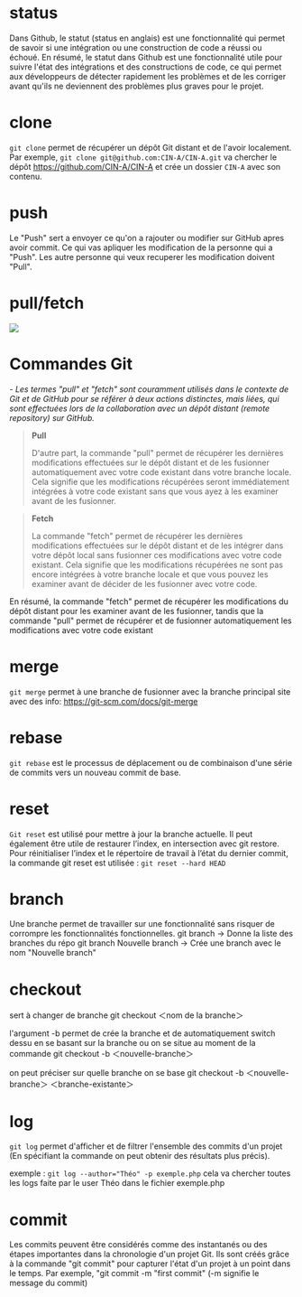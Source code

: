 # status
Dans Github, le statut (status en anglais) est une fonctionnalité qui permet de savoir si une intégration ou une construction de code a réussi ou échoué.
En résumé, le statut dans Github est une fonctionnalité utile pour suivre l'état des intégrations et des constructions de code, ce qui permet aux développeurs de détecter rapidement les problèmes et de les corriger avant qu'ils ne deviennent des problèmes plus graves pour le projet.
# clone
`git clone` permet de récupérer un dépôt Git distant et de l'avoir localement. Par exemple, `git clone git@github.com:CIN-A/CIN-A.git` va chercher le dépôt https://github.com/CIN-A/CIN-A et crée un dossier `CIN-A` avec son contenu.
# push
Le "Push" sert a envoyer ce qu'on a rajouter ou modifier sur GitHub apres avoir commit.
Ce qui vas apliquer les modification de la personne qui a "Push".
Les autre personne qui veux recuperer les modification doivent "Pull".
# pull/fetch
![](https://campusmaps.umn.edu/sites/campusmaps.umn.edu/files/styles/circle_pic/public/2019-09/SpongeBob-square.png?itok=cbHih9qs)


# **Commandes Git**

*- Les termes "pull" et "fetch" sont couramment utilisés dans le contexte de Git et de GitHub pour se référer à deux actions distinctes, mais liées, qui sont effectuées lors de la collaboration avec un dépôt distant (remote repository) sur GitHub.*

>**Pull**
>
>D'autre part, la commande "pull" permet de récupérer les dernières modifications effectuées sur le dépôt distant et de les fusionner automatiquement avec votre code existant dans votre branche locale. Cela signifie que les modifications récupérées seront immédiatement intégrées à votre code existant sans que vous ayez à les examiner avant de les fusionner.
>

>**Fetch**
>
>
>La commande "fetch" permet de récupérer les dernières modifications effectuées sur le dépôt distant et de les intégrer dans votre dépôt local sans fusionner ces modifications avec votre code existant. Cela signifie que les modifications récupérées ne sont pas encore intégrées à votre branche locale et que vous pouvez les examiner avant de décider de les fusionner avec votre code.

En résumé, la commande "fetch" permet de récupérer les modifications du dépôt distant pour les examiner avant de les fusionner, tandis que la commande "pull" permet de récupérer et de fusionner automatiquement les modifications avec votre code existant
# merge
`git merge` permet à une branche de fusionner avec la branche principal 
site avec des info: https://git-scm.com/docs/git-merge
# rebase
`git rebase` est le processus de déplacement ou de combinaison d'une série de commits vers un nouveau commit de base.
# reset
`Git reset` est utilisé pour mettre à jour la branche actuelle.
Il peut également être utile de restaurer l’index, en intersection avec git restore.
Pour réinitialiser l’index et le répertoire de travail à l’état du dernier commit, la commande git reset est utilisée :
`git reset --hard HEAD`
# branch
Une branche permet de travailler sur une fonctionnalité sans risquer de corrompre les fonctionnalités fonctionnelles.
git branch                        -> Donne la liste des branches du répo
git branch Nouvelle branch        -> Crée une branch avec le nom "Nouvelle branch"
# checkout
sert à changer de branche 
git checkout ＜nom de la branche＞

l'argument -b permet de crée la branche et de automatiquement switch dessu en se basant sur la branche ou on se situe au moment de la commande
git checkout -b ＜nouvelle-branche＞

on peut préciser sur quelle branche on se base
git checkout -b ＜nouvelle-branche＞ ＜branche-existante＞

# log
`git log` permet d'afficher et de filtrer l'ensemble des commits d'un projet (En spécifiant la commande on peut obtenir des résultats plus précis).

exemple : `git log --author="Théo" -p exemple.php` cela va chercher toutes les logs faite par le user Théo dans le fichier exemple.php
# commit
Les commits peuvent être considérés comme des instantanés ou des étapes importantes dans la chronologie d'un projet Git. Ils sont créés grâce à la commande "git commit" pour capturer l'état d'un projet à un point dans le temps.
Par exemple, "git commit -m "first commit" (-m signifie le message du commit)
